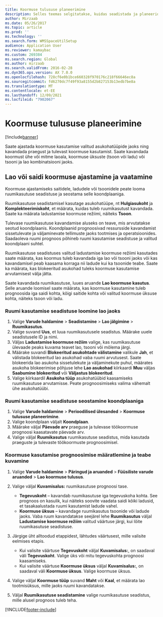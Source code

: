 ```yaml
---
title: Koormuse tulususe planeerimine
description: Selles teemas selgitatakse, kuidas seadistada ja planeerida lao koormust.
author: Mirzaab
ms.date: 05/26/2017
ms.topic: article
ms.prod: ''
ms.technology: ''
ms.search.form: WMSSpaceUtilSetup
audience: Application User
ms.reviewer: kamaybac
ms.custom: 269384
ms.search.region: Global
ms.author: mirzaab
ms.search.validFrom: 2016-02-28
ms.dyn365.ops.version: AX 7.0.0
ms.openlocfilehash: 728cf6e0b1bce660328f970176c218f66646ec8a
ms.sourcegitcommit: fd6270dc7f49f93a8155d2b827153b13edb7be8a
ms.translationtype: MT
ms.contentlocale: et-EE
ms.lasthandoff: 12/09/2021
ms.locfileid: "7902067"
---
```

# <a name="schedule-load-utilization"></a>Koormuse tulususe planeerimine

[!include[banner](../includes/banner.md)]

Saate ajastada koormuse kasutamise valitud asukohatüüpide jaoks ning kavandada praegust ja tulevast koormuse kasutamist. Saate kavandada koormust ühe või mitme laoala, koormuse üksuste (tsoon või ladu) või tsooni ja lao kombinatsiooni jaoks.

## <a name="schedule-and-view-the-load-for-a-warehouse-or-site"></a>Lao või saidi koormuse ajastamine ja vaatamine

Koormuse ajastamiseks saitidele, ladudele või tsoonidele peate looma ruumikasutuse seadistuse ja seostama selle koondplaaniga.

Ruumikasutuse seadistamisel kasutage asukohatüüpe, nt **Hulgiasukoht** ja **Komplekteerimiskoht**, et määrata, kuidas tuleb ruumikasutust kavandada. Saate ka määrata ladustamise koormuse režiimi, näiteks **Tsoon**.

Tulevase ruumikasutuse kavandamise aluseks on teave, mis arvutatakse seotud koondplaanis. Koondplaanid prognoosivad ressursside kavandamist sissetulevate ja väljaminevate tellimuste jaoks tootmises ja operatsioonides. Saadaoleva ruumi prognoos põhineb ruumi kasutamise seadistuse ja valitud koondplaani suhtel.

Ruumikasutuse seadistuses valitud ladustamise koormuse režiimi kasutades saate määrata, kas koormus tuleb kavandada iga lao või tsooni jaoks või kas kavandamisel peab kaasama korraga nii ladude kui ka tsoonide teabe. Saate ka määrata, kas blokeeritud asukohad tuleks koormuse kasutamise arvutamisest välja jätta.

Saate kavandada ruumikasutuse, luues aruande **Lao koormuse kasutus**. Selle aruande loomisel saate määrata, kas koormuse kasutamine tuleb prognoosida iga saidi kohta, kõigi saitide kohta või valitud koormuse üksuse kohta, näiteks tsoon või ladu.

### <a name="create-a-space-utilization-setup-for-a-warehouse"></a>Ruumi kasutamise seadistuse loomine lao jaoks

1. Valige **Varude haldamine** \> **Seadistamine** \> **Lao jälgimine** \> **Ruumikasutus**.
2. Valige suvand **Uus**, et luua ruumikasutusele seadistus. Määrake uuele seadistusele ID ja nimi.
3. Väljas **Ladustamise koormuse režiim** valige, kas ruumikasutuse ülevaade peaks kuvama teavet lao, tsooni või mõlema järgi.
4. Määrake suvandi **Blokeeritud asukohtade välistamine** valikule **Jah**, et välistada blokeeritud lao asukohad vaba ruumi arvutusest. Saate blokeerida lao asukoha sissetulekute ja väljaminekute puhul, määrates asukoha blokeerimise põhjuse lehe **Lao asukohad** kiirkaardi **Muu** väljas **Saabumine blokeeritud** või **Väljastus blokeeritud**.
5. Valige kiirkaardil **Asukoha tüüp** asukohatüübid kaasamiseks ruumikasutuse arvutamisse. Peate prognoosimiseks valima vähemalt ühe asukohatüübi.

### <a name="associate-a-space-utilization-setup-with-a-master-plan"></a>Ruumi kasutamise seadistuse seostamine koondplaaniga

1. Valige **Varude haldamine** \> **Perioodilised ülesanded** \> **Koormuse tulususe planeerimine**.
2. Valige koondplaan väljalt **Koondplaan**.
3. Määrake väljal **Päevade arv** praeguse ja tulevase töökoormuse prognoosi kaasatavate päevade arv.
4. Valige väljal **Ruumikasutus** ruumikasutuse seadistus, mida kasutada praeguste ja tulevaste töökoormuste prognoosimisel.

### <a name="specify-the-load-utilization-projection-and-view-information"></a>Koormuse kasutamise prognoosimise määratlemine ja teabe kuvamine

1. Valige **Varude haldamine** \> **Päringud ja aruanded** \> **Füüsiliste varude aruanded** \> **Lao koormuse tulusus**.
2. Valige väljal **Kuvamisalus:** ruumikasutuse prognoosi tase.

    - **Tegevuskoht** – kavandab ruumikasutuse iga tegevuskoha kohta. See prognoos on kasulik, kui näiteks soovite vaadata saidi kõiki ladusid, et tasakaalustada ruumi kasutamist ladude vahel.
    - **Koormuse üksus** – kavandage ruumikasutus tsoonide või ladude jaoks. Vaba ruum kavandatakse seejärel lehe **Ruumikasutus** väljal **Ladustamise koormuse režiim** valitud väärtuse järgi, kui lõite ruumikasutuse seadistuse.

3. Järgige üht alltoodud etappidest, lähtudes väärtusest, mille valisite eelmises etapis.

    - Kui valisite väärtuse **Tegevuskoht** väljal **Kuvamisalus:**, on saadaval väli **Tegevuskoht**. Valige üks või mitu tegevuskohta prognoosi kaasamiseks.
    - Kui valisite väärtuse **Koormuse üksus** väljal **Kuvamisalus:**, on saadaval väli **Koormuse üksus**. Valige koormuse üksus.

4. Valige väljal **Koormuse tüüp** suvand **Maht** või **Kaal**, et määrata lao tootmisüksus, mille jaoks ruumi kavandatakse.
5. Väljal **Ruumikasutuse seadistamine** valige ruumikasutuse seadistus, mille alusel prognoos tuleb teha.


[!INCLUDE[footer-include](../../includes/footer-banner.md)]